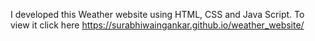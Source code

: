 
I developed this Weather website using HTML, CSS and Java Script. To view it click here https://surabhiwaingankar.github.io/weather_website/
